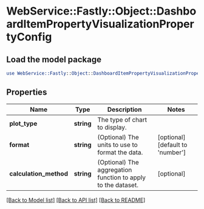 # WebService::Fastly::Object::DashboardItemPropertyVisualizationPropertyConfig

## Load the model package
```perl
use WebService::Fastly::Object::DashboardItemPropertyVisualizationPropertyConfig;
```

## Properties
Name | Type | Description | Notes
------------ | ------------- | ------------- | -------------
**plot_type** | **string** | The type of chart to display.  | 
**format** | **string** | (Optional) The units to use to format the data.  | [optional] [default to &#39;number&#39;]
**calculation_method** | **string** | (Optional) The aggregation function to apply to the dataset.  | [optional] 

[[Back to Model list]](../README.md#documentation-for-models) [[Back to API list]](../README.md#documentation-for-api-endpoints) [[Back to README]](../README.md)


